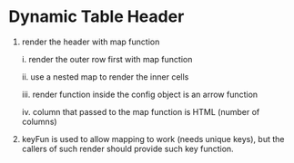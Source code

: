 # Dynamic Table Header
1. render the header with map function

    i. render the outer row first with map function

    ii. use a nested map to render the inner cells 

    iii. render function inside the config object is an arrow function

    iv. column that passed to the map function is HTML (number of columns)

2. keyFun is used to allow mapping to work (needs unique keys), but the callers
of such render should provide such key function.